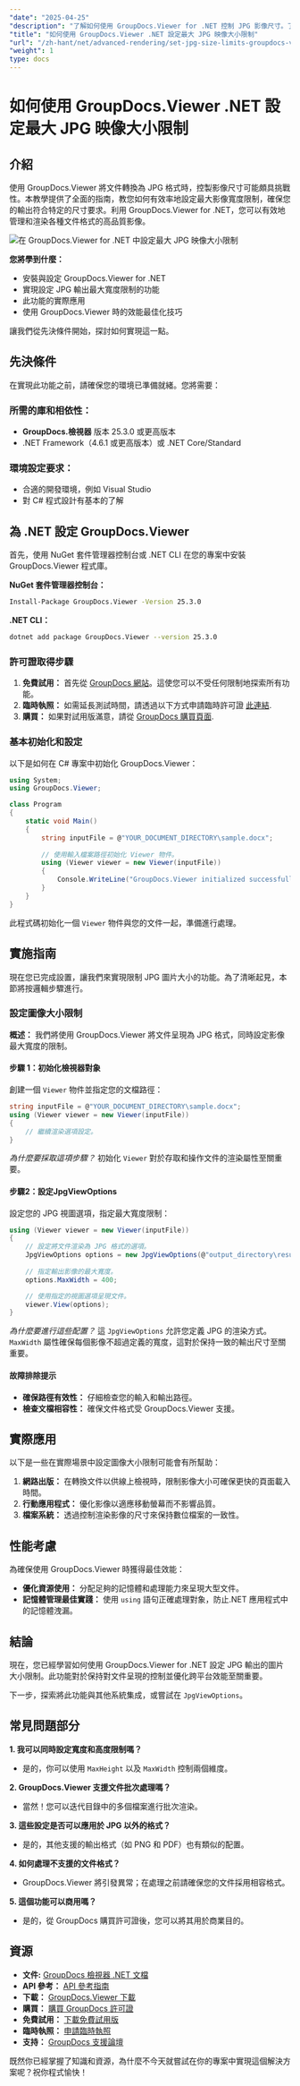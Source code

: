 ```yaml
---
"date": "2025-04-25"
"description": "了解如何使用 GroupDocs.Viewer for .NET 控制 JPG 影像尺寸。了解安裝、設定和實際應用。"
"title": "如何使用 GroupDocs.Viewer .NET 設定最大 JPG 映像大小限制"
"url": "/zh-hant/net/advanced-rendering/set-jpg-size-limits-groupdocs-viewer-net/"
"weight": 1
type: docs
---
```

# 如何使用 GroupDocs.Viewer .NET 設定最大 JPG 映像大小限制

## 介紹

使用 GroupDocs.Viewer 將文件轉換為 JPG 格式時，控製影像尺寸可能頗具挑戰性。本教學提供了全面的指南，教您如何有效率地設定最大影像寬度限制，確保您的輸出符合特定的尺寸要求。利用 GroupDocs.Viewer for .NET，您可以有效地管理和渲染各種文件格式的高品質影像。

![在 GroupDocs.Viewer for .NET 中設定最大 JPG 映像大小限制](/viewer/advanced-rendering/set-maximum-jpg-image-size-limits-img.png)

**您將學到什麼：**
- 安裝與設定 GroupDocs.Viewer for .NET
- 實現設定 JPG 輸出最大寬度限制的功能
- 此功能的實際應用
- 使用 GroupDocs.Viewer 時的效能最佳化技巧

讓我們從先決條件開始，探討如何實現這一點。

## 先決條件

在實現此功能之前，請確保您的環境已準備就緒。您將需要：

### 所需的庫和相依性：
- **GroupDocs.檢視器** 版本 25.3.0 或更高版本
- .NET Framework（4.6.1 或更高版本）或 .NET Core/Standard

### 環境設定要求：
- 合適的開發環境，例如 Visual Studio
- 對 C# 程式設計有基本的了解

## 為 .NET 設定 GroupDocs.Viewer

首先，使用 NuGet 套件管理器控制台或 .NET CLI 在您的專案中安裝 GroupDocs.Viewer 程式庫。

**NuGet 套件管理器控制台：**
```bash
Install-Package GroupDocs.Viewer -Version 25.3.0
```

**.NET CLI：**
```bash
dotnet add package GroupDocs.Viewer --version 25.3.0
```

### 許可證取得步驟

1. **免費試用：** 首先從 [GroupDocs 網站](https://releases.groupdocs.com/viewer/net/)。這使您可以不受任何限制地探索所有功能。
2. **臨時執照：** 如需延長測試時間，請透過以下方式申請臨時許可證 [此連結](https://purchase。groupdocs.com/temporary-license/).
3. **購買：** 如果對試用版滿意，請從 [GroupDocs 購買頁面](https://purchase。groupdocs.com/buy).

### 基本初始化和設定

以下是如何在 C# 專案中初始化 GroupDocs.Viewer：

```csharp
using System;
using GroupDocs.Viewer;

class Program
{
    static void Main()
    {
        string inputFile = @"YOUR_DOCUMENT_DIRECTORY\sample.docx";
        
        // 使用輸入檔案路徑初始化 Viewer 物件。
        using (Viewer viewer = new Viewer(inputFile))
        {
            Console.WriteLine("GroupDocs.Viewer initialized successfully.");
        }
    }
}
```

此程式碼初始化一個 `Viewer` 物件與您的文件一起，準備進行處理。

## 實施指南

現在您已完成設置，讓我們來實現限制 JPG 圖片大小的功能。為了清晰起見，本節將按邏輯步驟進行。

### 設定圖像大小限制

**概述：**
我們將使用 GroupDocs.Viewer 將文件呈現為 JPG 格式，同時設定影像最大寬度的限制。

#### 步驟 1：初始化檢視器對象

創建一個 `Viewer` 物件並指定您的文檔路徑：

```csharp
string inputFile = @"YOUR_DOCUMENT_DIRECTORY\sample.docx";
using (Viewer viewer = new Viewer(inputFile))
{
    // 繼續渲染選項設定。
}
```

*為什麼要採取這項步驟？*
初始化 `Viewer` 對於存取和操作文件的渲染屬性至關重要。

#### 步驟2：設定JpgViewOptions

設定您的 JPG 視圖選項，指定最大寬度限制：

```csharp
using (Viewer viewer = new Viewer(inputFile))
{
    // 設定將文件渲染為 JPG 格式的選項。
    JpgViewOptions options = new JpgViewOptions(@"output_directory\result.jpg");
    
    // 指定輸出影像的最大寬度。
    options.MaxWidth = 400;

    // 使用指定的視圖選項呈現文件。
    viewer.View(options);
}
```

*為什麼要進行這些配置？*
這 `JpgViewOptions` 允許您定義 JPG 的渲染方式。 `MaxWidth` 屬性確保每個影像不超過定義的寬度，這對於保持一致的輸出尺寸至關重要。

#### 故障排除提示

- **確保路徑有效性：** 仔細檢查您的輸入和輸出路徑。
- **檢查文檔相容性：** 確保文件格式受 GroupDocs.Viewer 支援。

## 實際應用

以下是一些在實際場景中設定圖像大小限制可能會有所幫助：

1. **網路出版：** 在轉換文件以供線上檢視時，限制影像大小可確保更快的頁面載入時間。
2. **行動應用程式：** 優化影像以適應移動螢幕而不影響品質。
3. **檔案系統：** 透過控制渲染影像的尺寸來保持數位檔案的一致性。

## 性能考慮

為確保使用 GroupDocs.Viewer 時獲得最佳效能：

- **優化資源使用：** 分配足夠的記憶體和處理能力來呈現大型文件。
- **記憶體管理最佳實踐：** 使用 `using` 語句正確處理對象，防止.NET 應用程式中的記憶體洩漏。

## 結論

現在，您已經學習如何使用 GroupDocs.Viewer for .NET 設定 JPG 輸出的圖片大小限制。此功能對於保持對文件呈現的控制並優化跨平台效能至關重要。

下一步，探索將此功能與其他系統集成，或嘗試在 `JpgViewOptions`。

## 常見問題部分

**1. 我可以同時設定寬度和高度限制嗎？**
   - 是的，你可以使用 `MaxHeight` 以及 `MaxWidth` 控制兩個維度。

**2. GroupDocs.Viewer 支援文件批次處理嗎？**
   - 當然！您可以迭代目錄中的多個檔案進行批次渲染。

**3. 這些設定是否可以應用於 JPG 以外的格式？**
   - 是的，其他支援的輸出格式（如 PNG 和 PDF）也有類似的配置。

**4. 如何處理不支援的文件格式？**
   - GroupDocs.Viewer 將引發異常；在處理之前請確保您的文件採用相容格式。

**5. 這個功能可以商用嗎？**
   - 是的，從 GroupDocs 購買許可證後，您可以將其用於商業目的。

## 資源

- **文件:** [GroupDocs 檢視器 .NET 文檔](https://docs.groupdocs.com/viewer/net/)
- **API 參考：** [API 參考指南](https://reference.groupdocs.com/viewer/net/)
- **下載：** [GroupDocs.Viewer 下載](https://releases.groupdocs.com/viewer/net/)
- **購買：** [購買 GroupDocs 許可證](https://purchase.groupdocs.com/buy)
- **免費試用：** [下載免費試用版](https://releases.groupdocs.com/viewer/net/)
- **臨時執照：** [申請臨時執照](https://purchase.groupdocs.com/temporary-license/)
- **支持：** [GroupDocs 支援論壇](https://forum.groupdocs.com/c/viewer/9)

既然你已經掌握了知識和資源，為什麼不今天就嘗試在你的專案中實現這個解決方案呢？祝你程式愉快！